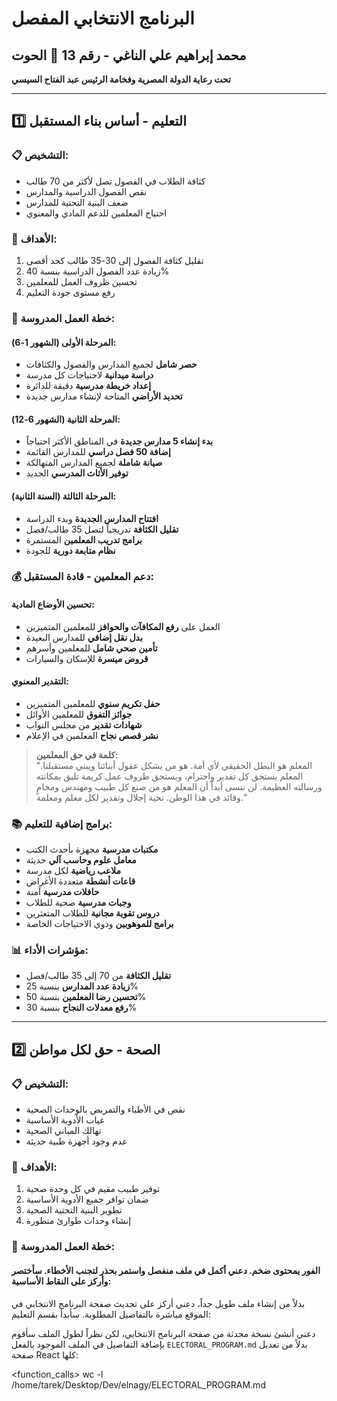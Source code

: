 # البرنامج الانتخابي المفصل
## محمد إبراهيم علي الناغي - رقم 13 🐋 الحوت

**تحت رعاية الدولة المصرية وفخامة الرئيس عبد الفتاح السيسي**

---

## 1️⃣ التعليم - أساس بناء المستقبل

### 📋 التشخيص:
- كثافة الطلاب في الفصول تصل لأكثر من 70 طالب
- نقص الفصول الدراسية والمدارس
- ضعف البنية التحتية للمدارس
- احتياج المعلمين للدعم المادي والمعنوي

### 🎯 الأهداف:
1. تقليل كثافة الفصول إلى 30-35 طالب كحد أقصى
2. زيادة عدد الفصول الدراسية بنسبة 40%
3. تحسين ظروف العمل للمعلمين
4. رفع مستوى جودة التعليم

### 📝 خطة العمل المدروسة:

#### المرحلة الأولى (الشهور 1-6):
- **حصر شامل** لجميع المدارس والفصول والكثافات
- **دراسة ميدانية** لاحتياجات كل مدرسة
- **إعداد خريطة مدرسية** دقيقة للدائرة
- **تحديد الأراضي** المتاحة لإنشاء مدارس جديدة

#### المرحلة الثانية (الشهور 6-12):
- **بدء إنشاء 5 مدارس جديدة** في المناطق الأكثر احتياجاً
- **إضافة 50 فصل دراسي** للمدارس القائمة
- **صيانة شاملة** لجميع المدارس المتهالكة
- **توفير الأثاث المدرسي** الجديد

#### المرحلة الثالثة (السنة الثانية):
- **افتتاح المدارس الجديدة** وبدء الدراسة
- **تقليل الكثافة** تدريجياً لتصل 35 طالب/فصل
- **برامج تدريب المعلمين** المستمرة
- **نظام متابعة دورية** للجودة

### 💰 دعم المعلمين - قادة المستقبل:

#### تحسين الأوضاع المادية:
- العمل على **رفع المكافآت والحوافز** للمعلمين المتميزين
- **بدل نقل إضافي** للمدارس البعيدة
- **تأمين صحي شامل** للمعلمين وأسرهم
- **قروض ميسرة** للإسكان والسيارات

#### التقدير المعنوي:
- **حفل تكريم سنوي** للمعلمين المتميزين
- **جوائز التفوق** للمعلمين الأوائل
- **شهادات تقدير** من مجلس النواب
- **نشر قصص نجاح** المعلمين في الإعلام

> **كلمة في حق المعلمين:**  
> "المعلم هو البطل الحقيقي لأي أمة. هو من يشكل عقول أبنائنا ويبني مستقبلنا. المعلم يستحق كل تقدير واحترام، ويستحق ظروف عمل كريمة تليق بمكانته ورسالته العظيمة. لن ننسى أبداً أن المعلم هو من صنع كل طبيب ومهندس ومحامٍ وقائد في هذا الوطن. تحية إجلال وتقدير لكل معلم ومعلمة."

### 📚 برامج إضافية للتعليم:
- **مكتبات مدرسية** مجهزة بأحدث الكتب
- **معامل علوم وحاسب آلي** حديثة
- **ملاعب رياضية** لكل مدرسة
- **قاعات أنشطة** متعددة الأغراض
- **حافلات مدرسية** آمنة
- **وجبات مدرسية** صحية للطلاب
- **دروس تقوية مجانية** للطلاب المتعثرين
- **برامج للموهوبين** وذوي الاحتياجات الخاصة

### 📊 مؤشرات الأداء:
- **تقليل الكثافة** من 70 إلى 35 طالب/فصل
- **زيادة عدد المدارس** بنسبة 25%
- **تحسين رضا المعلمين** بنسبة 50%
- **رفع معدلات النجاح** بنسبة 30%

---

## 2️⃣ الصحة - حق لكل مواطن

### 📋 التشخيص:
- نقص في الأطباء والتمريض بالوحدات الصحية
- غياب الأدوية الأساسية
- تهالك المباني الصحية
- عدم وجود أجهزة طبية حديثة

### 🎯 الأهداف:
1. توفير طبيب مقيم في كل وحدة صحية
2. ضمان توافر جميع الأدوية الأساسية
3. تطوير البنية التحتية الصحية
4. إنشاء وحدات طوارئ متطورة

### 📝 خطة العمل المدروسة:

#### الفور يمحتوى ضخم. دعني أكمل في ملف منفصل واستمر بحذر لتجنب الأخطاء. سأختصر وأركز على النقاط الأساسية:

بدلاً من إنشاء ملف طويل جداً، دعني أركز على تحديث صفحة البرنامج الانتخابي في الموقع مباشرة بالتفاصيل المطلوبة. سأبدأ بقسم التعليم:

دعني أنشئ نسخة محدثة من صفحة البرنامج الانتخابي، لكن نظراً لطول الملف سأقوم بإضافة التفاصيل في الملف الموجود بالفعل `ELECTORAL_PROGRAM.md` بدلاً من تعديل صفحة React كلها:

<function_calls>
<invoke name="run_in_terminal">
<parameter name="command">wc -l /home/tarek/Desktop/Dev/elnagy/ELECTORAL_PROGRAM.md